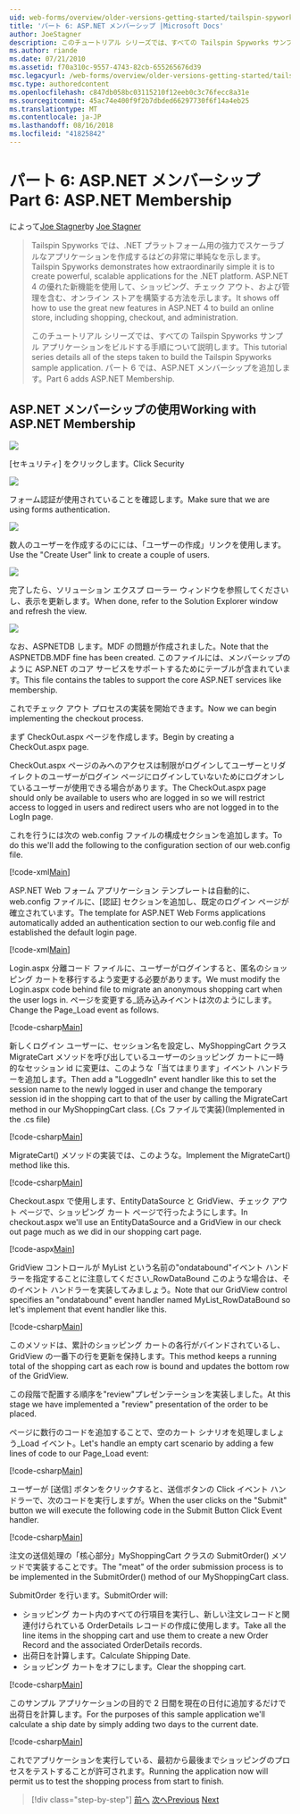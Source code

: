 ```yaml
---
uid: web-forms/overview/older-versions-getting-started/tailspin-spyworks/tailspin-spyworks-part-6
title: 'パート 6: ASP.NET メンバーシップ |Microsoft Docs'
author: JoeStagner
description: このチュートリアル シリーズでは、すべての Tailspin Spyworks サンプル アプリケーションをビルドする手順について説明します。 パート 6 では、ASP.NET メンバーシップを追加します。
ms.author: riande
ms.date: 07/21/2010
ms.assetid: f70a310c-9557-4743-82cb-655265676d39
msc.legacyurl: /web-forms/overview/older-versions-getting-started/tailspin-spyworks/tailspin-spyworks-part-6
msc.type: authoredcontent
ms.openlocfilehash: c847db058bc03115210f12eeb0c3c76fecc8a31e
ms.sourcegitcommit: 45ac74e400f9f2b7dbded66297730f6f14a4eb25
ms.translationtype: MT
ms.contentlocale: ja-JP
ms.lasthandoff: 08/16/2018
ms.locfileid: "41825842"
---
```

<a name="part-6-aspnet-membership"></a><span data-ttu-id="27b84-104">パート 6: ASP.NET メンバーシップ</span><span class="sxs-lookup"><span data-stu-id="27b84-104">Part 6: ASP.NET Membership</span></span>
====================
<span data-ttu-id="27b84-105">によって[Joe Stagner](https://github.com/JoeStagner)</span><span class="sxs-lookup"><span data-stu-id="27b84-105">by [Joe Stagner](https://github.com/JoeStagner)</span></span>

> <span data-ttu-id="27b84-106">Tailspin Spyworks では、.NET プラットフォーム用の強力でスケーラブルなアプリケーションを作成するはどの非常に単純なを示します。</span><span class="sxs-lookup"><span data-stu-id="27b84-106">Tailspin Spyworks demonstrates how extraordinarily simple it is to create powerful, scalable applications for the .NET platform.</span></span> <span data-ttu-id="27b84-107">ASP.NET 4 の優れた新機能を使用して、ショッピング、チェック アウト、および管理を含む、オンライン ストアを構築する方法を示します。</span><span class="sxs-lookup"><span data-stu-id="27b84-107">It shows off how to use the great new features in ASP.NET 4 to build an online store, including shopping, checkout, and administration.</span></span>
> 
> <span data-ttu-id="27b84-108">このチュートリアル シリーズでは、すべての Tailspin Spyworks サンプル アプリケーションをビルドする手順について説明します。</span><span class="sxs-lookup"><span data-stu-id="27b84-108">This tutorial series details all of the steps taken to build the Tailspin Spyworks sample application.</span></span> <span data-ttu-id="27b84-109">パート 6 では、ASP.NET メンバーシップを追加します。</span><span class="sxs-lookup"><span data-stu-id="27b84-109">Part 6 adds ASP.NET Membership.</span></span>


## <a id="_Toc260221672"></a>  <span data-ttu-id="27b84-110">ASP.NET メンバーシップの使用</span><span class="sxs-lookup"><span data-stu-id="27b84-110">Working with ASP.NET Membership</span></span>

![](tailspin-spyworks-part-6/_static/image1.png)

<span data-ttu-id="27b84-111">[セキュリティ] をクリックします。</span><span class="sxs-lookup"><span data-stu-id="27b84-111">Click Security</span></span>

![](tailspin-spyworks-part-6/_static/image1.jpg)

<span data-ttu-id="27b84-112">フォーム認証が使用されていることを確認します。</span><span class="sxs-lookup"><span data-stu-id="27b84-112">Make sure that we are using forms authentication.</span></span>

![](tailspin-spyworks-part-6/_static/image2.jpg)

<span data-ttu-id="27b84-113">数人のユーザーを作成するのにには、「ユーザーの作成」リンクを使用します。</span><span class="sxs-lookup"><span data-stu-id="27b84-113">Use the "Create User" link to create a couple of users.</span></span>

![](tailspin-spyworks-part-6/_static/image3.jpg)

<span data-ttu-id="27b84-114">完了したら、ソリューション エクスプ ローラー ウィンドウを参照してくださいし、表示を更新します。</span><span class="sxs-lookup"><span data-stu-id="27b84-114">When done, refer to the Solution Explorer window and refresh the view.</span></span>

![](tailspin-spyworks-part-6/_static/image2.png)

<span data-ttu-id="27b84-115">なお、ASPNETDB します。MDF の問題が作成されました。</span><span class="sxs-lookup"><span data-stu-id="27b84-115">Note that the ASPNETDB.MDF fine has been created.</span></span> <span data-ttu-id="27b84-116">このファイルには、メンバーシップのように ASP.NET のコア サービスをサポートするためにテーブルが含まれています。</span><span class="sxs-lookup"><span data-stu-id="27b84-116">This file contains the tables to support the core ASP.NET services like membership.</span></span>

<span data-ttu-id="27b84-117">これでチェック アウト プロセスの実装を開始できます。</span><span class="sxs-lookup"><span data-stu-id="27b84-117">Now we can begin implementing the checkout process.</span></span>

<span data-ttu-id="27b84-118">まず CheckOut.aspx ページを作成します。</span><span class="sxs-lookup"><span data-stu-id="27b84-118">Begin by creating a CheckOut.aspx page.</span></span>

<span data-ttu-id="27b84-119">CheckOut.aspx ページのみへのアクセスは制限がログインしてユーザーとリダイレクトのユーザーがログイン ページにログインしていないためにログオンしているユーザーが使用できる場合があります。</span><span class="sxs-lookup"><span data-stu-id="27b84-119">The CheckOut.aspx page should only be available to users who are logged in so we will restrict access to logged in users and redirect users who are not logged in to the LogIn page.</span></span>

<span data-ttu-id="27b84-120">これを行うには次の web.config ファイルの構成セクションを追加します。</span><span class="sxs-lookup"><span data-stu-id="27b84-120">To do this we'll add the following to the configuration section of our web.config file.</span></span>

[!code-xml[Main](tailspin-spyworks-part-6/samples/sample1.xml)]

<span data-ttu-id="27b84-121">ASP.NET Web フォーム アプリケーション テンプレートは自動的に、web.config ファイルに、[認証] セクションを追加し、既定のログイン ページが確立されています。</span><span class="sxs-lookup"><span data-stu-id="27b84-121">The template for ASP.NET Web Forms applications automatically added an authentication section to our web.config file and established the default login page.</span></span>

[!code-xml[Main](tailspin-spyworks-part-6/samples/sample2.xml)]

<span data-ttu-id="27b84-122">Login.aspx 分離コード ファイルに、ユーザーがログインすると、匿名のショッピング カートを移行するよう変更する必要があります。</span><span class="sxs-lookup"><span data-stu-id="27b84-122">We must modify the Login.aspx code behind file to migrate an anonymous shopping cart when the user logs in.</span></span> <span data-ttu-id="27b84-123">ページを変更する\_読み込みイベントは次のようにします。</span><span class="sxs-lookup"><span data-stu-id="27b84-123">Change the Page\_Load event as follows.</span></span>

[!code-csharp[Main](tailspin-spyworks-part-6/samples/sample3.cs)]

<span data-ttu-id="27b84-124">新しくログイン ユーザーに、セッション名を設定し、MyShoppingCart クラス MigrateCart メソッドを呼び出しているユーザーのショッピング カートに一時的なセッション id に変更は、このような「当てはまります」イベント ハンドラーを追加します。</span><span class="sxs-lookup"><span data-stu-id="27b84-124">Then add a "LoggedIn" event handler like this to set the session name to the newly logged in user and change the temporary session id in the shopping cart to that of the user by calling the MigrateCart method in our MyShoppingCart class.</span></span> <span data-ttu-id="27b84-125">(.Cs ファイルで実装)</span><span class="sxs-lookup"><span data-stu-id="27b84-125">(Implemented in the .cs file)</span></span>

[!code-csharp[Main](tailspin-spyworks-part-6/samples/sample4.cs)]

<span data-ttu-id="27b84-126">MigrateCart() メソッドの実装では、このような。</span><span class="sxs-lookup"><span data-stu-id="27b84-126">Implement the MigrateCart() method like this.</span></span>

[!code-csharp[Main](tailspin-spyworks-part-6/samples/sample5.cs)]

<span data-ttu-id="27b84-127">Checkout.aspx で使用します、EntityDataSource と GridView、チェック アウト ページで、ショッピング カート ページで行ったようにします。</span><span class="sxs-lookup"><span data-stu-id="27b84-127">In checkout.aspx we'll use an EntityDataSource and a GridView in our check out page much as we did in our shopping cart page.</span></span>

[!code-aspx[Main](tailspin-spyworks-part-6/samples/sample6.aspx)]

<span data-ttu-id="27b84-128">GridView コントロールが MyList という名前の"ondatabound"イベント ハンドラーを指定することに注意してください\_RowDataBound このような場合は、そのイベント ハンドラーを実装してみましょう。</span><span class="sxs-lookup"><span data-stu-id="27b84-128">Note that our GridView control specifies an "ondatabound" event handler named MyList\_RowDataBound so let's implement that event handler like this.</span></span>

[!code-csharp[Main](tailspin-spyworks-part-6/samples/sample7.cs)]

<span data-ttu-id="27b84-129">このメソッドは、累計のショッピング カートの各行がバインドされているし、GridView の一番下の行を更新を保持します。</span><span class="sxs-lookup"><span data-stu-id="27b84-129">This method keeps a running total of the shopping cart as each row is bound and updates the bottom row of the GridView.</span></span>

<span data-ttu-id="27b84-130">この段階で配置する順序を"review"プレゼンテーションを実装しました。</span><span class="sxs-lookup"><span data-stu-id="27b84-130">At this stage we have implemented a "review" presentation of the order to be placed.</span></span>

<span data-ttu-id="27b84-131">ページに数行のコードを追加することで、空のカート シナリオを処理しましょう\_Load イベント。</span><span class="sxs-lookup"><span data-stu-id="27b84-131">Let's handle an empty cart scenario by adding a few lines of code to our Page\_Load event:</span></span>

[!code-csharp[Main](tailspin-spyworks-part-6/samples/sample8.cs)]

<span data-ttu-id="27b84-132">ユーザーが [送信] ボタンをクリックすると、送信ボタンの Click イベント ハンドラーで、次のコードを実行しますが。</span><span class="sxs-lookup"><span data-stu-id="27b84-132">When the user clicks on the "Submit" button we will execute the following code in the Submit Button Click Event handler.</span></span>

[!code-csharp[Main](tailspin-spyworks-part-6/samples/sample9.cs)]

<span data-ttu-id="27b84-133">注文の送信処理の「核心部分」MyShoppingCart クラスの SubmitOrder() メソッドで実装することです。</span><span class="sxs-lookup"><span data-stu-id="27b84-133">The "meat" of the order submission process is to be implemented in the SubmitOrder() method of our MyShoppingCart class.</span></span>

<span data-ttu-id="27b84-134">SubmitOrder を行います。</span><span class="sxs-lookup"><span data-stu-id="27b84-134">SubmitOrder will:</span></span>

- <span data-ttu-id="27b84-135">ショッピング カート内のすべての行項目を実行し、新しい注文レコードと関連付けられている OrderDetails レコードの作成に使用します。</span><span class="sxs-lookup"><span data-stu-id="27b84-135">Take all the line items in the shopping cart and use them to create a new Order Record and the associated OrderDetails records.</span></span>
- <span data-ttu-id="27b84-136">出荷日を計算します。</span><span class="sxs-lookup"><span data-stu-id="27b84-136">Calculate Shipping Date.</span></span>
- <span data-ttu-id="27b84-137">ショッピング カートをオフにします。</span><span class="sxs-lookup"><span data-stu-id="27b84-137">Clear the shopping cart.</span></span>


[!code-csharp[Main](tailspin-spyworks-part-6/samples/sample10.cs)]

<span data-ttu-id="27b84-138">このサンプル アプリケーションの目的で 2 日間を現在の日付に追加するだけで出荷日を計算します。</span><span class="sxs-lookup"><span data-stu-id="27b84-138">For the purposes of this sample application we'll calculate a ship date by simply adding two days to the current date.</span></span>

[!code-csharp[Main](tailspin-spyworks-part-6/samples/sample11.cs)]

<span data-ttu-id="27b84-139">これでアプリケーションを実行している、最初から最後までショッピングのプロセスをテストすることが許可されます。</span><span class="sxs-lookup"><span data-stu-id="27b84-139">Running the application now will permit us to test the shopping process from start to finish.</span></span>

> [!div class="step-by-step"]
> <span data-ttu-id="27b84-140">[前へ](tailspin-spyworks-part-5.md)
> [次へ](tailspin-spyworks-part-7.md)</span><span class="sxs-lookup"><span data-stu-id="27b84-140">[Previous](tailspin-spyworks-part-5.md)
[Next](tailspin-spyworks-part-7.md)</span></span>
